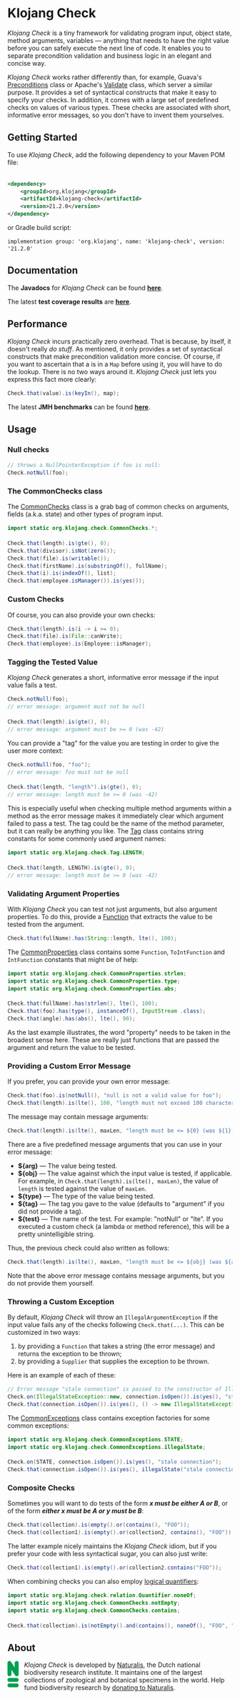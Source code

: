# Klojang Check

<i>Klojang Check</i> is a tiny framework for validating program input, object state,
method arguments, variables &#8212; anything that needs to have the right value before
you can safely execute the next line of code. It enables you to separate precondition 
validation and business logic in an elegant and concise way.

<i>Klojang Check</i> works rather differently than, for example,
Guava's [Preconditions](https://guava.dev/releases/19.0/api/docs/com/google/common/base/Preconditions.html)
class or
Apache's [Validate](https://commons.apache.org/proper/commons-lang/apidocs/org/apache/commons/lang3/Validate.html)
class, which server a similar purpose. It provides a set of syntactical constructs that 
make it easy to specify your checks. In addition, it comes with a large set of predefined
checks on values of various types. These checks are associated with short, informative 
error messages, so you don't have to invent them yourselves.

## Getting Started

To use <i>Klojang Check</i>, add the following dependency to your Maven POM file:

```xml

<dependency>
    <groupId>org.klojang</groupId>
    <artifactId>klojang-check</artifactId>
    <version>21.2.0</version>
</dependency>
```

or Gradle build script:

```
implementation group: 'org.klojang', name: 'klojang-check', version: '21.2.0'
```

## Documentation

The **Javadocs** for <i>Klojang Check</i> can be
found **[here](https://klojang4j.github.io/klojang-check/api)**.

The latest **test coverage results**
are **[here](https://klojang4j.github.io/klojang-check/coverage)**.

## Performance

<i>Klojang Check</i> incurs practically zero
overhead. That is because, by itself, it doesn't really _do stuff_. As mentioned, it only
provides a set of syntactical constructs that make precondition validation more concise.
Of course, if you want to ascertain that a is in a `Map` before using it, you will have to
do the lookup. There is no two ways around it. <i>Klojang Check</i> just lets you express
this fact more clearly:

```java
Check.that(value).is(keyIn(), map);
```

The latest **JMH benchmarks** can be found
**[here](https://github.com/klojang4j/klojang-check-jmh)**.

## Usage

### Null checks

```java
// throws a NullPointerException if foo is null:
Check.notNull(foo);
```

### The CommonChecks class

The [CommonChecks](https://klojang4j.github.io/klojang-check/api/org.klojang.check/org/klojang/check/CommonChecks.html)
class is a grab bag of common checks on arguments, fields (a.k.a. state) and other types
of program input.

```java
import static org.klojang.check.CommonChecks.*;

Check.that(length).is(gte(), 0);
Check.that(divisor).isNot(zero());
Check.that(file).is(writable());
Check.that(firstName).is(substringOf(), fullName);
Check.that(i).is(indexOf(), list);
Check.that(employee.isManager()).is(yes());
```

### Custom Checks

Of course, you can also provide your own checks:

```java
Check.that(length).is(i -> i >= 0);
Check.that(file).is(File::canWrite);
Check.that(employee).is(Employee::isManager);
```

### Tagging the Tested Value

<i>Klojang Check</i> generates a short, informative error message if the input value fails
a test.

```java
Check.notNull(foo);
// error message: argument must not be null

Check.that(length).is(gte(), 0);
// error message: argument must be >= 0 (was -42)
```

You can provide a "tag" for the value you are testing in order to give the user more 
context:

```java
Check.notNull(foo, "foo");
// error message: foo must not be null

Check.that(length, "length").is(gte(), 0);
// error message: length must be >= 0 (was -42)
```

This is especially useful when checking multiple method arguments within a method as the
error message makes it immediately clear which argument failed to pass a test. The tag
could be the name of the method parameter, but it can really be anything you like. The 
[Tag](https://klojang4j.github.io/klojang-check/api/org.klojang.check/org/klojang/check/Tag.html)
class contains string constants for some commonly used argument names:

```java
import static org.klojang.check.Tag.LENGTH;

Check.that(length, LENGTH).is(gte(), 0);
// error message: length must be >= 0 (was -42)
```

### Validating Argument Properties

With <i>Klojang Check</i> you can test not just arguments, but also argument properties.
To do this, provide
a [Function](https://download.java.net/java/early_access/panama/docs/api/java.base/java/util/function/Function.html)
that extracts the value to be tested from the argument.

```java
Check.that(fullName).has(String::length, lte(), 100);
```

The [CommonProperties](https://klojang4j.github.io/klojang-check/api/org.klojang.check/org/klojang/check/CommonProperties.html)
class contains some `Function`, `ToIntFunction` and `IntFunction` constants that might be
of help:

```java
import static org.klojang.check.CommonProperties.strlen;
import static org.klojang.check.CommonProperties.type;
import static org.klojang.check.CommonProperties.abs;

Check.that(fullName).has(strlen(), lte(), 100);
Check.that(foo).has(type(), instanceOf(), InputStream .class);
Check.that(angle).has(abs(), lte(), 90);
```

As the last example illustrates, the word "property" needs to be taken in the broadest
sense here. These are really just functions that are passed the argument and return the
value to be tested.

### Providing a Custom Error Message

If you prefer, you can provide your own error message:

```java
Check.that(foo).is(notNull(), "null is not a valid value for foo");
Check.that(length).is(lte(), 100, "length must not exceed 100 characters");
```

The message may contain message arguments:

```java
Check.that(length).is(lte(), maxLen, "length must be <= ${0} (was ${1})", maxLen, length);
```

There are a five predefined message arguments that you can use in your error message:

- **${arg}** &#8212; The value being tested.
- **${obj}** &#8212; The value against which the input value is tested, if applicable. For
  example, in `Check.that(length).is(lte(), maxLen)`, the value of `length` is tested against
  the value of `maxLen`.
- **${type}** &#8212; The type of the value being tested.
- **${tag}** &#8212; The tag you gave to the value (defaults to "argument" if you did not provide a tag).
- **${test}** &#8212; The name of the test. For example: "notNull" or "lte". If you
  executed a custom check (a lambda or method reference), this will be a pretty
  unintelligible string.

Thus, the previous check could also written as follows:

```java
Check.that(length).is(lte(), maxLen, "length must be <= ${obj} (was ${arg})");
```

Note that the above error message contains message arguments, but you do not provide them
yourself.

### Throwing a Custom Exception

By default, <i>Klojang Check</i> will throw an `IllegalArgumentException` if the input
value fails any of the checks following `Check.that(...)`. This can be customized in two
ways:

1. by providing a `Function` that takes a string (the error message) and returns the
   exception to be thrown;
2. by providing a `Supplier` that supplies the exception to be thrown.

Here is an example of each of these:

```java
// Error message "stale connection" is passed to the constructor of IllegalStateException:
Check.on(IllegalStateException::new, connection.isOpen()).is(yes(), "stale connection");
Check.that(connection.isOpen()).is(yes(), () -> new IllegalStateException("stale connection"));
```

The [CommonExceptions](https://klojang4j.github.io/klojang-check/api/org.klojang.check/org/klojang/check/CommonExceptions.html)
class contains exception factories for some common exceptions:

```java
import static org.klojang.check.CommonExceptions.STATE;
import static org.klojang.check.CommonExceptions.illegalState;

Check.on(STATE, connection.isOpen()).is(yes(), "stale connection");
Check.that(connection.isOpen()).is(yes(), illegalState("stale connection"));
```

### Composite Checks

Sometimes you will want to do tests of the form _**x must be either A or B**_, or of the
form
_**either x must be A or y must be B**_:

```java
Check.that(collection).is(empty().or(contains(), "FOO"));
Check.that(collection1).is(empty().or(collection2, contains(), "FOO"));
```

The latter example nicely maintains the <i>Klojang Check</i> idiom, but if you prefer
your code with less syntactical sugar, you can also just write:

```java
Check.that(collection1).is(empty().or(collection2.contains("FOO"));
```

When combining checks you can also employ
[logical quantifiers](https://klojang4j.github.io/klojang-check/api/org.klojang.check/org/klojang/check/relation/Quantifier.html):

```java
import static org.klojang.check.relation.Quantifier.noneOf;
import static org.klojang.check.CommonChecks.notEmpty;
import static org.klojang.check.CommonChecks.contains;

Check.that(collection).is(notEmpty().and(contains(), noneOf(), "FOO", "BAR"));
```

## About

<img src="docs/logo-groen.png" style="float:left;width:5%;padding:0 12px 12px 0" />

<i>Klojang Check</i> is developed by [Naturalis](https://www.naturalis.nl/en), the
Dutch national biodiversity research institute. It maintains one of the largest
collections of zoological and botanical specimens in the world. Help fund biodiversity
research by
[donating to Naturalis](https://www.naturalis.nl/over-ons/steun-naturalis/doneren).





